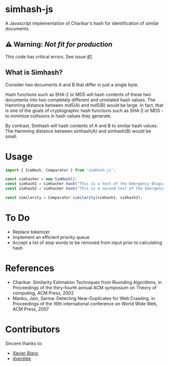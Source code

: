 # simhash-js

A Javascript implementation of Charikar's hash for identification of similar documents. 

## ⚠️ Warning: *Not fit for production*

This code has critical errors. See issue [#1](https://github.com/eggdropsoap/simhash-js-esm/issues/1).

## What is Simhash?
Consider two documents A and B that differ in just a single byte. 

Hash functions such as SHA-2 or MD5 will hash contents of these two documents into two completely different and unrelated hash values. The Hamming distance between md5(A) and md5(B) would be large. In fact, that is one of the goals of cryptographic hash functions such as SHA-2 or MD5 - to minimize collisions in hash values they generate.

By contrast, Simhash will hash contents of A and B to similar hash values. The Hamming distance between simhash(A) and simhash(B) would be small.

# Usage

````js
import { SimHash, Comparator } from 'simhash-js';

const simhasher = new SimHash();
const simhash1 = simhasher.hash("This is a test of the Emergency Blogcast System");
const simhash2 = simhasher.hash("This is a second test of the Emergency Blogcast System");

const similarity = Comparator.similarity(simhash1, simhash2); 
````

# To Do
* Replace tokenizer
* Implement an efficient priority queue
* Accept a list of stop words to be removed from input prior to calculating hash

# References

* Charikar: Similarity Estimation Techniques from Rounding Algorithms, in Proceedings of the thiry-fourth annual ACM symposium on Theory of computing, ACM Press, 2002
* Manku, Jain, Sarma: Detecting Near-Duplicates for Web Crawling. in Proceedings of the 16th international conference on World Wide Web, ACM Press, 2007

# Contributors

Sincere thanks to:
* [Xavier Blanc](https://github.com/xblanc33)
* [dverstee](https://github.com/dverstee)
